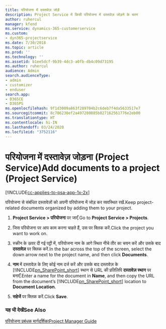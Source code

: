 ```yaml
---
title: परियोजना में दस्तावेज़ जोड़ें
description: Project Service में किसी परियोजना में दस्तावेज़ जोड़ने के चरण
author: ruhercul
manager: kfend
ms.service: dynamics-365-customerservice
ms.custom:
- dyn365-projectservice
ms.date: 7/30/2018
ms.topic: article
ms.prod: ''
ms.technology: ''
ms.assetid: b1ee5dcf-9b39-4dc3-a0fb-db4c09d73195
ms.author: ruhercul
audience: Admin
search.audienceType:
- admin
- customizer
- enduser
search.app:
- D365CE
- D365PS
ms.openlocfilehash: 9f1d3009a863f289704b2c6deb7f4da5633517e7
ms.sourcegitcommit: 8c786230ef2a497280885b827162561776e2eb00
ms.translationtype: HT
ms.contentlocale: hi-IN
ms.lasthandoff: 03/24/2020
ms.locfileid: "3752116"
---
```

# <a name="add-documents-to-a-project-project-service"></a><span data-ttu-id="721dc-103">परियोजना में दस्तावेज़ जोड़ना (Project Service)</span><span class="sxs-lookup"><span data-stu-id="721dc-103">Add documents to a project (Project Service)</span></span>

[!INCLUDE[cc-applies-to-psa-app-1x-2x](../includes/cc-applies-to-psa-app-1x-2x.md)]

<span data-ttu-id="721dc-104">परियोजना से संबंधित दस्तावेज़ों को अपनी परियोजना में जोड़ कर व्यवस्थित रखें.</span><span class="sxs-lookup"><span data-stu-id="721dc-104">Keep project-related documents organized by adding them to your project.</span></span>  
  
1. <span data-ttu-id="721dc-105">**Project Service > परियोजना** पर जाएँ.</span><span class="sxs-lookup"><span data-stu-id="721dc-105">Go to **Project Service > Projects**.</span></span>  
  
2. <span data-ttu-id="721dc-106">जिस परियोजना पर आप काम करना चाहते हैं, उस पर क्लिक करें.</span><span class="sxs-lookup"><span data-stu-id="721dc-106">Click the project you want to work on.</span></span>  
  
3. <span data-ttu-id="721dc-107">स्क्रीन के ऊपर दी गई पट्टी में, परियोजना नाम के आगे स्थित नीचे तीर का चयन करें और उसके बाद **दस्तावेज़** पर क्लिक करें.</span><span class="sxs-lookup"><span data-stu-id="721dc-107">In the bar across the top of the screen, select the down arrow next to the project name, and then click **Documents**.</span></span>  
  
4. <span data-ttu-id="721dc-108">**नाम** में दस्तावेज़ के लिए कोई नाम दर्ज करें और उसके बाद दस्तावेज़ के [!INCLUDE[pn_SharePoint_short](../includes/pn-sharepoint-short.md)] स्थान से URL की प्रतिलिपि **दस्तावेज़ स्थान** पर बनाएँ.</span><span class="sxs-lookup"><span data-stu-id="721dc-108">Enter a name for the document in **Name**,  and then copy the URL from the document’s [!INCLUDE[pn_SharePoint_short](../includes/pn-sharepoint-short.md)] location to **Document Location**.</span></span>  
  
5. <span data-ttu-id="721dc-109">**सहेजें** पर क्लिक करें.</span><span class="sxs-lookup"><span data-stu-id="721dc-109">Click **Save**.</span></span>  
  
### <a name="see-also"></a><span data-ttu-id="721dc-110">यह भी देखें</span><span class="sxs-lookup"><span data-stu-id="721dc-110">See Also</span></span>  
 [<span data-ttu-id="721dc-111">परियोजना प्रबंधक मार्गदर्शिका</span><span class="sxs-lookup"><span data-stu-id="721dc-111">Project Manager Guide</span></span>](../project-service/project-manager-guide.md)
